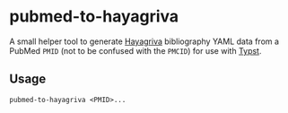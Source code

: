 # pubmed-to-hayagriva

A small helper tool to generate [Hayagriva](https://github.com/typst/hayagriva)
bibliography YAML data from a PubMed `PMID` (not to be confused with
the `PMCID`) for use with [Typst](https://typst.app/docs/reference/model/bibliography/).

## Usage

```
pubmed-to-hayagriva <PMID>...
```

